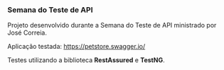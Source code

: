 ### Semana do Teste de API

Projeto desenvolvido durante a Semana do Teste de API ministrado por José Correia.

Aplicação testada: https://petstore.swagger.io/

Testes utilizando a biblioteca **RestAssured** e **TestNG**.
